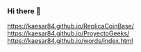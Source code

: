 ### Hi there 👋 

<!--
**kaesar84/kaesar84** is a ✨ _special_ ✨ repository because its `README.md` (this file) appears on your GitHub profile.

Here are some ideas to get you started:

- 🔭 I’m currently working on ...
- 🌱 I’m currently learning ...
- 👯 I’m looking to collaborate on ...
- 🤔 I’m looking for help with ...
- 💬 Ask me about ...
- 📫 How to reach me: ...
- 😄 Pronouns: ...
- ⚡ Fun fact: ...
-->

https://kaesar84.github.io/ReplicaCoinBase/ <br>
https://kaesar84.github.io/ProyectoGeeks/ <br>
https://kaesar84.github.io/words/index.html
